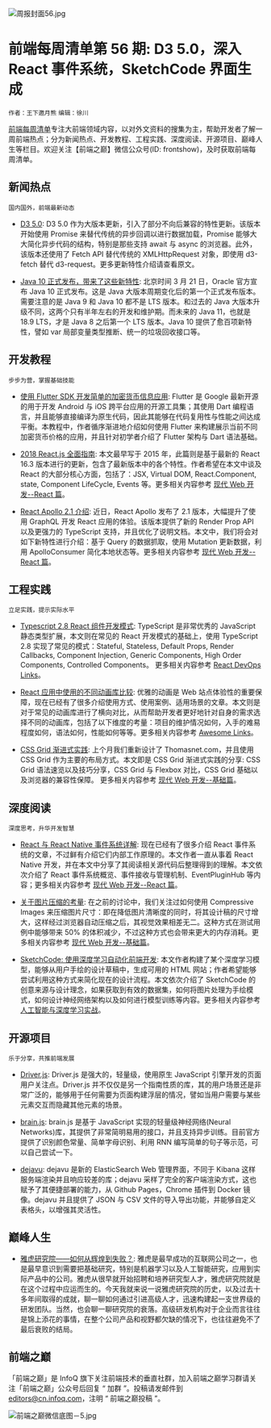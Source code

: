 ![周报封面56.jpg](http://upload-images.jianshu.io/upload_images/1647496-b6ba72596e038da7.jpg?imageMogr2/auto-orient/strip%7CimageView2/2/w/1240)

# 前端每周清单第 56 期: D3 5.0，深入 React 事件系统，SketchCode 界面生成

`作者：王下邀月熊` `编辑：徐川`

[前端每周清单](http://www.infoq.com/cn/FE-Weekly)专注大前端领域内容，以对外文资料的搜集为主，帮助开发者了解一周前端热点；分为新闻热点、开发教程、工程实践、深度阅读、开源项目、巅峰人生等栏目。欢迎关注【前端之巅】微信公众号(ID: frontshow)，及时获取前端每周清单。

## 新闻热点

`国内国外，前端最新动态`

* [D3 5.0](https://parg.co/U7f): D3 5.0 作为大版本更新，引入了部分不向后兼容的特性更新。该版本开始使用 Promise 来替代传统的异步回调以进行数据加载，Promise 能够大大简化异步代码的结构，特别是那些支持 await 与 async 的浏览器。此外，该版本还使用了 Fetch API 替代传统的 XMLHttpRequest 对象，即使用 d3-fetch 替代 d3-request。更多更新特性介绍请查看原文。

* [Java 10 正式发布，带来了这些新特性](http://www.infoq.com/cn/news/2018/03/Java-10-new-features): 北京时间 3 月 21 日，Oracle 官方宣布 Java 10 正式发布。这是 Java 大版本周期变化后的第一个正式发布版本。需要注意的是 Java 9 和 Java 10 都不是 LTS 版本。和过去的 Java 大版本升级不同，这两个只有半年左右的开发和维护期。而未来的 Java 11，也就是 18.9 LTS，才是 Java 8 之后第一个 LTS 版本。Java 10 提供了愈百项新特性，譬如 var 局部变量类型推断、统一的垃圾回收接口等。

## 开发教程

`步步为营，掌握基础技能`

* [使用 Flutter SDK 开发简单的加密货币信息应用](https://parg.co/U2K): Flutter 是 Google 最新开源的用于开发 Android 与 iOS 跨平台应用的开源工具集；其使用 Dart 编程语言，并且能够直接编译为原生代码，因此其能够在代码复用性与性能之间达成平衡。本教程中，作者循序渐进地介绍如何使用 Flutter 来构建展示当前不同加密货币价格的应用，并且针对初学者介绍了 Flutter 架构与 Dart 语法基础。

- [2018 React.js 全面指南](https://medium.freecodecamp.org/a-comprehensive-guide-to-react-js-in-2018-ba8bb6975597): 本文最早写于 2015 年，此篇则是基于最新的 React 16.3 版本进行的更新，包含了最新版本中的各个特性。作者希望在本文中谈及 React 的大部分核心方面，包括了：JSX, Virtual DOM, React.Component, state, Component LifeCycle, Events 等。更多相关内容参考 [现代 Web 开发--React 篇](https://github.com/wxyyxc1992/Web-Series)。

* [React Apollo 2.1 介绍](https://dev-blog.apollodata.com/introducing-react-apollo-2-1-c837cc23d926): 近日，React Apollo 发布了 2.1 版本，大幅提升了使用 GraphQL 开发 React 应用的体验。该版本提供了新的 Render Prop API 以及更强力的 TypeScript 支持，并且优化了说明文档。本文中，我们将会对如下新特性进行介绍：基于 Query 的数据抓取，使用 Mutation 更新数据，利用 ApolloConsumer 简化本地状态等。更多相关内容参考 [现代 Web 开发--React 篇](https://github.com/wxyyxc1992/Web-Series)。

## 工程实践

`立足实践，提示实际水平`

* [Typescript 2.8 React 组件开发模式](https://levelup.gitconnected.com/ultimate-react-component-patterns-with-typescript-2-8-82990c516935): TypeScript 是非常优秀的 JavaScript 静态类型扩展，本文则在常见的 React 开发模式的基础上，使用 TypeScript 2.8 实现了常见的模式：Stateful, Stateless, Default Props, Render Callbacks, Component Injection, Generic Components, High Order Components, Controlled Components。 更多相关内容参考 [React DevOps Links](https://github.com/wxyyxc1992/Awesome-Lists/blob/master/Web/Framework/React/React-DevOps-Links.md)。

* [React 应用中使用的不同动画库比较](https://parg.co/Ux9): 优雅的动画是 Web 站点体验性的重要保障，现在已经有了很多介绍使用方式、使用案例、适用场景的文章。本文则是对于常见的动画库进行了横向对比，从而帮助开发者更好地针对自身的需求选择不同的动画库，包括了以下维度的考量：项目的维护情况如何，入手的难易程度如何，语法如何，性能如何等等。更多相关内容参考 [Awesome Links](https://github.com/wxyyxc1992/Awesome-Lists)。

* [CSS Grid 渐进式实践](https://julian.is/article/css-grid-at-scale/): 上个月我们重新设计了 Thomasnet.com，并且使用 CSS Grid 作为主要的布局方式。本文即是 CSS Grid 渐进式实践的分享: CSS Grid 语法速览以及技巧分享，CSS Grid 与 Flexbox 对比，CSS Grid 基础以及浏览器的兼容性保障。 更多相关内容参考 [现代 Web 开发--基础篇](https://github.com/wxyyxc1992/Web-Series)。

## 深度阅读

`深度思考，升华开发智慧`

* [React 与 React Native 事件系统详解](https://levelup.gitconnected.com/how-exactly-does-react-handles-events-71e8b5e359f2): 现在已经有了很多介绍 React 事件系统的文章，不过鲜有介绍它们内部工作原理的。本文作者一直从事着 React Native 开发，并在本文中分享了其阅读相关源代码后整理得到的理解。本文依次介绍了 React 事件系统概览、事件接收与管理机制、EventPluginHub 等内容；更多相关内容参考 [现代 Web 开发--React 篇](https://github.com/wxyyxc1992/Web-Series)。

* [关于图片压缩的考量](https://timkadlec.com/remembers/2018-03-22-compressive-images-revisited/): 在之前的讨论中，我们关注过如何使用 Compressive Images 来压缩图片尺寸：即在降低图片清晰度的同时，将其设计稿的尺寸增大，这样经过浏览器自动压缩之后，其视觉效果相差无二。这种方式在测试用例中能够带来 50% 的体积减少，不过这种方式也会带来更大的内存消耗。更多相关内容参考 [现代 Web 开发--基础篇](https://github.com/wxyyxc1992/Web-Series)。

* [SketchCode: 使用深度学习自动化前端开发](https://parg.co/UDc): 本文作者构建了某个深度学习模型，能够从用户手绘的设计草稿中，生成可用的 HTML 网站；作者希望能够尝试利用这种方式来简化现在的设计流程。本文依次介绍了 SketchCode 的创意来源与设计理念，如果获取到有效的数据集，如何将图片处理为手绘模式，如何设计神经网络架构以及如何进行模型训练等内容。更多相关内容参考 [人工智能与深度学习实战](https://github.com/wxyyxc1992/AIDL-Series)。

## 开源项目

`乐于分享，共推前端发展`

* [Driver.js](https://github.com/kamranahmedse/driver.js): Driver.js 是强大的，轻量级，使用原生 JavaScript 引擎开发的页面用户关注点。Driver.js 并不仅仅是另一个指南性质的库，其的用户场景还是非常广泛的，能够用于任何需要为页面构建浮层的情况，譬如当用户需要与某些元素交互而隐藏其他元素的场景。

* [brain.js](https://github.com/BrainJS/brain.js): brain.js 是基于 JavaScript 实现的轻量级神经网络(Neural Networks)库，其提供了非常简明易用的接口，并且支持异步训练。目前官方提供了识别颜色常量、简单字母识别、利用 RNN 编写简单的句子等示范，可以自己尝试一下。

* [dejavu](https://github.com/appbaseio/dejavu): dejavu 是新的 ElasticSearch Web 管理界面，不同于 Kibana 这样服务端渲染并且响应较差的库；dejavu 采样了完全的客户端渲染方式，这也赋予了其便捷部署的能力，从 Github Pages，Chrome 插件到 Docker 镜像。dejavu 并且提供了 JSON 与 CSV 文件的导入导出功能，并能够自定义表格头，以增强其灵活性。

## 巅峰人生

* [雅虎研究院——如何从辉煌到失败？](https://parg.co/UDb): 雅虎是最早成功的互联网公司之一，也是最早意识到需要把基础研究，特别是机器学习以及人工智能研究，应用到实际产品中的公司。雅虎从很早就开始招聘和培养研究型人才，雅虎研究院就是在这个过程中应运而生的。今天我就来说一说雅虎研究院的历史，以及过去十多年间取得的成就，聊一聊如何通过引进高级人才，迅速构建起一支世界级的研发团队。当然，也会聊一聊研究院的衰落。高级研发机构对于企业而言往往是锦上添花的事情，在整个公司产品和视野都欠缺的情况下，也往往避免不了最后衰败的结局。

## 前端之巅

「前端之巅」是 InfoQ 旗下关注前端技术的垂直社群，加入前端之巅学习群请关注「前端之巅」公众号后回复 “ 加群 ”。投稿请发邮件到 editors@cn.infoq.com，注明 “ 前端之巅投稿 ”。

![前端之巅微信底图－5.jpg](http://upload-images.jianshu.io/upload_images/1647496-01712a993d2b23de.jpg?imageMogr2/auto-orient/strip%7CimageView2/2/w/1240)
